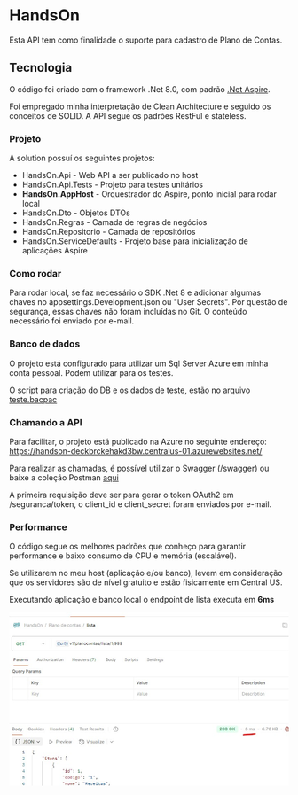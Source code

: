 # HandsOn
Esta API tem como finalidade o suporte para cadastro de Plano de Contas.

## Tecnologia
O código foi criado com o framework .Net 8.0, com padrão [.Net Aspire](https://learn.microsoft.com/pt-br/dotnet/aspire/get-started/aspire-overview).

Foi empregado minha interpretação de Clean Architecture e seguido os conceitos de SOLID.
A API segue os padrões RestFul e stateless.


### Projeto
A solution possuí os seguintes projetos:
- HandsOn.Api - Web API a ser publicado no host
- HandsOn.Api.Tests - Projeto para testes unitários
- **HandsOn.AppHost** - Orquestrador do Aspire, ponto inicial para rodar local
- HandsOn.Dto - Objetos DTOs
- HandsOn.Regras - Camada de regras de negócios
- HandsOn.Repositorio - Camada de repositórios
- HandsOn.ServiceDefaults - Projeto base para inicialização de aplicações Aspire

### Como rodar
Para rodar local, se faz necessário o SDK .Net 8 e adicionar algumas chaves no appsettings.Development.json ou "User Secrets". Por questão de segurança, essas chaves não foram incluídas no Git. O conteúdo necessário foi enviado por e-mail.

### Banco de dados
O projeto está configurado para utilizar um Sql Server Azure em minha conta pessoal. Podem utilizar para os testes.

O script para criação do DB e os dados de teste, estão no arquivo [teste.bacpac](/teste.bacpac)

### Chamando a API
Para facilitar, o projeto está publicado na Azure no seguinte endereço: https://handson-deckbrckehakd3bw.centralus-01.azurewebsites.net/

Para realizar as chamadas, é possível utilizar o Swagger (/swagger) ou baixe a coleção Postman [aqui](/HandsOn.postman_collection.json)

A primeira requisição deve ser para gerar o token OAuth2 em /seguranca/token, o client_id e client_secret foram enviados por e-mail.

### Performance
O código segue os melhores padrões que conheço para garantir performance e baixo consumo de CPU e memória (escalável).

Se utilizarem no meu host (aplicação e/ou banco), levem em consideração que os servidores são de nível gratuito e estão fisicamente em Central US.

Executando aplicação e banco local o endpoint de lista executa em **6ms**

![chamada lista](chamada1.jpg)

